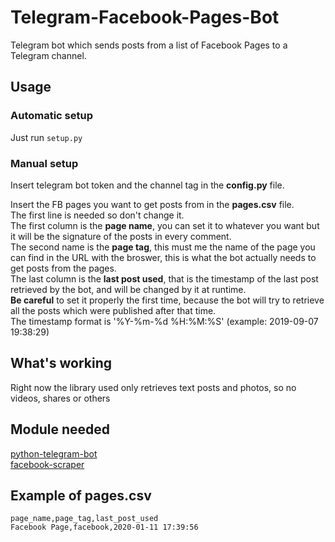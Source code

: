 # Telegram-Facebook-Pages-Bot
Telegram bot which sends posts from a list of Facebook Pages to a Telegram channel.


## Usage
### Automatic setup
Just run `setup.py`

### Manual setup
Insert telegram bot token and the channel tag in the **config.py** file.  

Insert the FB pages you want to get posts from in the **pages.csv** file.  
The first line is needed so don't change it.  
The first column is the **page name**, you can set it to whatever you want but it will be the signature of the posts in every comment.  
The second name is the **page tag**, this must me the name of the page you can find in the URL with the broswer, this is what the bot actually needs to get posts from the pages.  
The last column is the **last post used**, that is the timestamp of the last post retrieved by the bot, and will be changed by it at runtime.  
**Be careful** to set it properly the first time, because the bot will try to retrieve all the posts which were published after that time.  
The timestamp format is '%Y-%m-%d %H:%M:%S' (example: 2019-09-07 19:38:29)  

## What's working
Right now the library used only retrieves text posts and photos, so no videos, shares or others

## Module needed
[python-telegram-bot](https://github.com/python-telegram-bot/python-telegram-bot)  
[facebook-scraper](https://github.com/kevinzg/facebook-scraper)

## Example of pages.csv

```
page_name,page_tag,last_post_used
Facebook Page,facebook,2020-01-11 17:39:56
```
